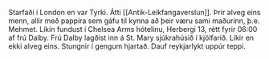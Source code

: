 Starfaði í London en var Tyrki.
Átti [[Antík-Leikfangaverslun]].
Þrír alveg eins menn, allir með pappíra sem gáfu til kynna að þeir væru sami maðurinn, þ.e. Mehmet.
Líkin fundust í Chelsea Arms hótelinu, Herbergi 13, rétt fyrir 06:00 af frú Dalby.
Frú Dalby lagðist inn á St. Mary sjúkrahúsið í kjölfarið.
Líkir en ekki alveg eins.
Stungnir í gengum hjartað.
Dauf reykjarlykt uppúr teppi.